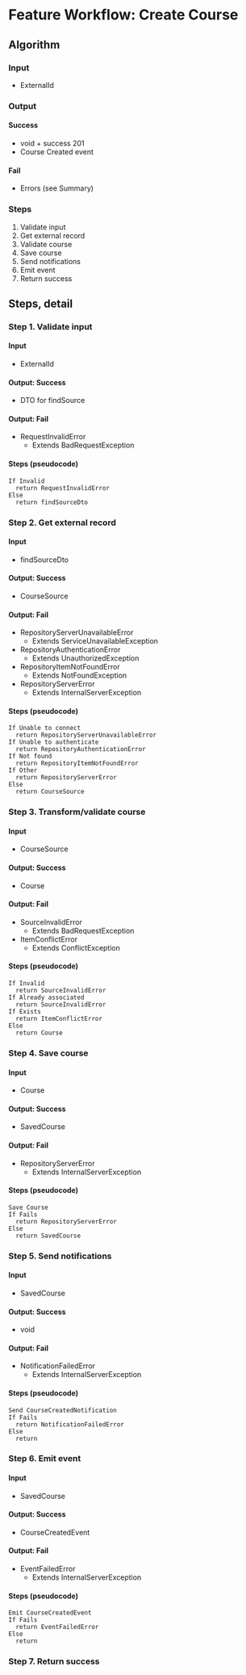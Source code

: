 # Feature Workflow: Create Course

## Algorithm

### Input
- ExternalId

### Output

#### Success

- void + success 201
- Course Created event

#### Fail

- Errors (see Summary)

### Steps

1. Validate input
2. Get external record
3. Validate course
4. Save course
5. Send notifications
6. Emit event
7. Return success

## Steps, detail

### Step 1. Validate input

#### Input
- ExternalId

#### Output: Success

- DTO for findSource

#### Output: Fail

- RequestInvalidError
  - Extends BadRequestException

#### Steps (pseudocode)

```
If Invalid
  return RequestInvalidError
Else
  return findSourceDto
```

### Step 2. Get external record

#### Input
- findSourceDto

#### Output: Success

- CourseSource

#### Output: Fail

- RepositoryServerUnavailableError
  - Extends ServiceUnavailableException
- RepositoryAuthenticationError
  - Extends UnauthorizedException
- RepositoryItemNotFoundError
  - Extends NotFoundException
- RepositoryServerError
  - Extends InternalServerException

#### Steps (pseudocode)

```
If Unable to connect
  return RepositoryServerUnavailableError
If Unable to authenticate
  return RepositoryAuthenticationError
If Not found
  return RepositoryItemNotFoundError
If Other
  return RepositoryServerError
Else
  return CourseSource
```

### Step 3. Transform/validate course

#### Input
- CourseSource

#### Output: Success

- Course

#### Output: Fail

- SourceInvalidError
  - Extends BadRequestException
- ItemConflictError
  - Extends ConflictException

#### Steps (pseudocode)

```
If Invalid
  return SourceInvalidError
If Already associated
  return SourceInvalidError
If Exists
  return ItemConflictError
Else
  return Course
```

### Step 4. Save course

#### Input
- Course

#### Output: Success

- SavedCourse

#### Output: Fail

- RepositoryServerError
  - Extends InternalServerException

#### Steps (pseudocode)

```
Save Course
If Fails
  return RepositoryServerError
Else
  return SavedCourse
```

### Step 5. Send notifications

#### Input
- SavedCourse

#### Output: Success

- void

#### Output: Fail

- NotificationFailedError
  - Extends InternalServerException

#### Steps (pseudocode)

```
Send CourseCreatedNotification
If Fails
  return NotificationFailedError
Else
  return
```

### Step 6. Emit event

#### Input
- SavedCourse

#### Output: Success

- CourseCreatedEvent

#### Output: Fail

- EventFailedError
  - Extends InternalServerException

#### Steps (pseudocode)

```
Emit CourseCreatedEvent
If Fails
  return EventFailedError
Else
  return
```

### Step 7. Return success

